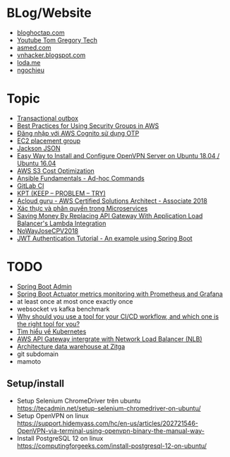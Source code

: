 # BLog/Website
- [bloghoctap.com](http://bloghoctap.com/) 
- [Youtube Tom Gregory Tech](https://www.youtube.com/channel/UCxOVEOhPNXcJuyfVLhm_BfQ/videos)
- [asmed.com](https://asmed.com/)
- [vnhacker.blogspot.com](https://vnhacker.blogspot.com/)
- [loda.me](https://loda.me/)
- [ngochieu](https://ngochieu.com/)
# Topic
- [Transactional outbox](https://microservices.io/patterns/data/transactional-outbox.html)
- [Best Practices for Using Security Groups in AWS](https://www.threatstack.com/blog/101-aws-security-tips-quotes-part-3-best-practices-for-using-security-groups-in-aws)
- [Đăng nhập với AWS Cognito sử dụng OTP](https://vhnam.github.io/tutorials/dang-nhap-voi-aws-cognito-su-dung-otp/)
- [EC2 placement group](https://jayendrapatil.com/aws-ec2-placement-groups/)
- [Jackson JSON](https://www.logicbig.com/tutorials/misc/jackson.html)
- [Easy Way to Install and Configure OpenVPN Server on Ubuntu 18.04 / Ubuntu 16.04](https://computingforgeeks.com/easy-way-to-install-and-configure-openvpn-server-on-ubuntu-18-04-ubuntu-16-04/)
- [AWS S3 Cost Optimization](https://www.sumologic.com/insight/s3-cost-optimization/?fbclid=IwAR2MSTHmJH9eWQlgLm5bmA8vfuXxBZIz8_-0C3xje65D3GYR6ApgBb1wsCU)
- [Ansible Fundamentals - Ad-hoc Commands](https://viblo.asia/p/ansible-fundamentals-ad-hoc-commands-bJzKmk16l9N)
- [GitLab CI ](https://blog.teko.vn/2019/02/01/gitlab-ci-tong-quan-va-cach-su-dung/)
- [KPT (KEEP – PROBLEM – TRY)](https://techtalk.vn/kpt-keep-problem-try-nhung-dieu-can-biet.html)
- [Acloud guru - AWS Certified Solutions Architect - Associate 2018](https://acloud.guru/forums/aws-certified-solutions-architect-associate/recent?p=1)
- [Xác thực và phân quyền trong Microservices](https://engineering.tiki.vn/x%C3%A1c-th%E1%BB%B1c-v%C3%A0-ph%C3%A2n-quy%E1%BB%81n-trong-microservices-37689e53c082)
- [Saving Money By Replacing API Gateway With Application Load Balancer's Lambda Integration](https://serverless-training.com/articles/save-money-by-replacing-api-gateway-with-application-load-balancer/)
- [NoWayJoseCPV2018](https://paragonie.com/files/talks/NoWayJoseCPV2018.pdf)
- [JWT Authentication Tutorial - An example using Spring Boot
](https://svlada.com/jwt-token-authentication-with-spring-boot/?fbclid=IwAR3OBFK9XX0qfEbjFt3EiF765yUeH8P4xRJyGYFlaY7Qa2hb-vBtreonHPo)
# TODO
- [Spring Boot Admin](https://www.baeldung.com/spring-boot-admin)
- [Spring Boot Actuator metrics monitoring with Prometheus and Grafana](https://www.callicoder.com/spring-boot-actuator-metrics-monitoring-dashboard-prometheus-grafana/)
- at least once at most once exactly once
- websocket vs kafka benchmark
- [Why should you use a tool for your CI/CD workflow, and which one is the right tool for you?](https://blog.overops.com/jenkins-vs-travis-ci-vs-circle-ci-vs-teamcity-vs-codeship-vs-gitlab-ci-vs-bamboo/)
- [Tìm hiểu về Kubernetes](https://viblo.asia/p/tim-hieu-ve-kubernetes-Ljy5VWy9Kra)
- [AWS API Gateway intergrate with Network Load Balancer (NLB)](https://www.youtube.com/watch?v=A0jMIXldYAw)
- [Architecture data warehouse at Zitga](https://trinhhieu668.wordpress.com/2020/02/08/architechture-dataware-house-at-zitga/?fbclid=IwAR2lbEEBiWRWnyd0T4zD22_VLe_yPJVn4hPJNj0xaGlXF4ZD_Mmze2Hr9Sw)
- git subdomain
- mamoto

## Setup/install
- Setup Selenium ChromeDriver trên ubuntu   
https://tecadmin.net/setup-selenium-chromedriver-on-ubuntu/
- Setup OpenVPN on linux    
https://support.hidemyass.com/hc/en-us/articles/202721546-OpenVPN-via-terminal-using-openvpn-binary-the-manual-way-
- Install PostgreSQL 12 on linux    
https://computingforgeeks.com/install-postgresql-12-on-ubuntu/